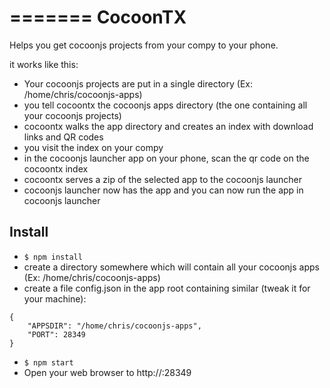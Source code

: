 =======
CocoonTX
========

Helps you get cocoonjs projects from your compy to your phone.

it works like this:

- Your cocoonjs projects are put in a single directory (Ex: /home/chris/cocoonjs-apps)
- you tell cocoontx the cocoonjs apps directory (the one containing all your cocoonjs projects)
- cocoontx walks the app directory and creates an index with download links and QR codes
- you visit the index on your compy
- in the cocoonjs launcher app on your phone, scan the qr code on the cocoontx index
- cocoontx serves a zip of the selected app to the cocoonjs launcher
- cocoonjs launcher now has the app and you can now run the app in cocoonjs launcher



Install
-------

- `$ npm install`
- create a directory somewhere which will contain all your cocoonjs apps (Ex: /home/chris/cocoonjs-apps)
- create a file config.json in the app root containing similar (tweak it for your machine):
```
{
    "APPSDIR": "/home/chris/cocoonjs-apps",
    "PORT": 28349    
}
```
- `$ npm start`
- Open your web browser to http://<YOUR NETWORK ADDRESS HERE>:28349